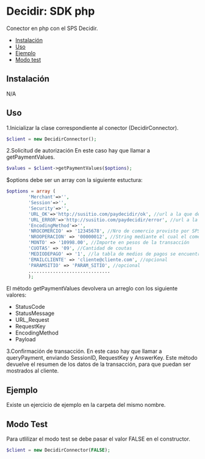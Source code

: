 # Decidir: SDK php
Conector en php con el SPS Decidir.

 * [Instalación](#instalacion)
 * [Uso](#uso)
 * [Ejemplo](#ejemplo)
 * [Modo test](#test)
 
<a name="instalacion"></a>
## Instalación
N/A

<a name="uso"></a>
## Uso
1.Inicializar la clase correspondiente al conector (DecidirConnector).
```php
$client = new DecidirConnector();
```

2.Solicitud de autorización
En este caso hay que llamar a getPaymentValues. 
```php
$values = $client->getPaymentValues($options);
```
$options debe ser un array con la siguiente estuctura:

```php
$options = array (
		'Merchant'=>'',
		'Session'=>'',
		'Security'=>'',
		'URL_OK'=>'http://susitio.com/paydecidir/ok', //url a la que desae sea devuleto el comprador cuando realize una transaccion exitosa
		'URL_ERROR'=>'http://susitio.com/paydecidir/error', //url a la que desae sea devuelto el comprador cuando no realice una transacción exitosa
		'EncodingMethod'=>'',
		'NROCOMERCIO' => '12345678', //Nro de comercio provisto por SPS-DECIDIR
		'NROOPERACION' => '00000012', //String mediante el cual el comercio identifica univocamente la transacción
		'MONTO' => '10998.00', //Importe en pesos de la transacción
		'CUOTAS' => '09', //Cantidad de coutas
		'MEDIODEPAGO' => '1', //la tabla de medios de pagos se encuentra al final de la documentación
		'EMAILCLIENTE' => 'cliente@cliente.com', //opcional
		'PARAMSITIO' => 'PARAM_SITIO', //opcional
		..............................
		);
```

El m&eacute;todo getPaymentValues devolvera un arreglo con los siguiente valores:
- StatusCode
- StatusMessage
- URL_Request
- RequestKey
- EncodingMethod
- Payload

3.Confirmación de transacción.
En este caso hay que llamar a queryPayment, enviando SessionID, RequestKey y AnswerKey. Este método devuelve el resumen de los datos de la transacción, para que puedan ser mostrados al cliente.

<a name="ejemplo"></a>
## Ejemplo
Existe un ejercicio de ejemplo en la carpeta del mismo nombre.

<a name="test"></a>
## Modo Test
Para utlilizar el modo test se debe pasar el valor FALSE en el constructor.

```php
$client = new DecidirConnector(FALSE);
```
